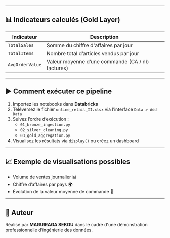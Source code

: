 
---

## 📊 Indicateurs calculés (Gold Layer)

| Indicateur        | Description                                 |
|-------------------|---------------------------------------------|
| `TotalSales`      | Somme du chiffre d'affaires par jour        |
| `TotalItems`      | Nombre total d’articles vendus par jour     |
| `AvgOrderValue`   | Valeur moyenne d’une commande (CA / nb factures) |

---

## ▶️ Comment exécuter ce pipeline

1. Importez les notebooks dans **Databricks**
2. Téléversez le fichier `online_retail_II.xlsx` via l’interface `Data > Add Data`
3. Suivez l’ordre d’exécution :
   - `01_bronze_ingestion.py`
   - `02_silver_cleaning.py`
   - `03_gold_aggregation.py`
4. Visualisez les résultats via `display()` ou créez un dashboard

---

## 📈 Exemple de visualisations possibles

- Volume de ventes journalier 📊  
- Chiffre d’affaires par pays 🌍  
- Évolution de la valeur moyenne de commande 🧾

---

## 👤 Auteur

Réalisé par **MAGUIRAGA SEKOU** dans le cadre d'une démonstration professionnelle d’ingénierie des données.





